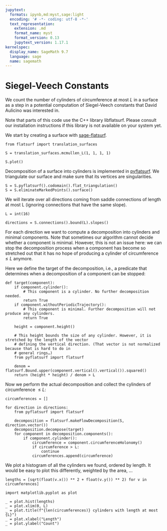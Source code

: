 ```yaml
---
jupytext:
  formats: ipynb,md:myst,sage:light
  encoding: '# -*- coding: utf-8 -*-'
  text_representation:
    extension: .md
    format_name: myst
    format_version: 0.13
    jupytext_version: 1.17.1
kernelspec:
  display_name: SageMath 9.7
  language: sage
  name: sagemath
---
```


# Siegel-Veech Constants

We count the number of cylinders of circumference at most $L$ in a surface as a
step in a potential computation of Siegel-Veech constants that David Aulicino
was interested in.

Note that parts of this code use the C++ library libflatsurf. Please consult
our installation instructions if this library is not available on your system yet.

We start by creating a surface with [sage-flatsurf](https://github.com/flatsurf/sage-flatsurf).

```{code-cell}
from flatsurf import translation_surfaces

S = translation_surfaces.mcmullen_L(1, 1, 1, 1)
```

```{code-cell}
S.plot()
```

Decomposition of a surface into cylinders is implemented in [pyflatsurf](https://github.com/flatsurf/flatsurf). We triangulate our surface and make sure that its vertices are singularities.

```{code-cell}
S = S.pyflatsurf().codomain().flat_triangulation()
S = S.eliminateMarkedPoints().surface()
```

We will iterate over all directions coming from saddle connections of length at most L (ignoring connections that have the same slope).

```{code-cell}
L = int(16)

directions = S.connections().bound(L).slopes()
```

For each direction we want to compute a decomposition into cylinders and minimal components. Note that sometimes our algorithm cannot decide whether a component is minimal. However, this is not an issue here: we can stop the decomposition process when a component has become so stretched out that it has no hope of producing a cylinder of circumference $≤L$ anymore.

Here we define the target of the decomposition, i.e., a predicate that determines when a decomposition of a component can be stopped:

```{code-cell}
def target(component):
    if component.cylinder():
        # This component is a cylinder. No further decomposition needed.
        return True
    if component.withoutPeriodicTrajectory():
        # This component is minimal. Further decomposition will not produce any cylinders.
        return True

    height = component.height()

    # This height bounds the size of any cylinder. However, it is stretched by the length of the vector
    # defining the vertical direction. (That vector is not normalized because that is hard to do in
    # general rings…)
    from pyflatsurf import flatsurf

    denom = flatsurf.Bound.upper(component.vertical().vertical()).squared()
    return (height * height) / denom > L
```

Now we perform the actual decomposition and collect the cylinders of circumference $≤L$:

```{code-cell}
circumferences = []

for direction in directions:
    from pyflatsurf import flatsurf

    decomposition = flatsurf.makeFlowDecomposition(S, direction.vector())
    decomposition.decompose(target)
    for component in decomposition.components():
        if component.cylinder():
            circumference = component.circumferenceHolonomy()
            if circumference > L:
                continue
            circumferences.append(circumference)
```

We plot a histogram of all the cylinders we found, ordered by length. It would be easy to plot this differently, weighted by the area, …

```{code-cell}
lengths = [sqrt(float(v.x()) ** 2 + float(v.y()) ** 2) for v in circumferences]

import matplotlib.pyplot as plot

_ = plot.hist(lengths)
_ = plot.xlim(0, L)
_ = plot.title(f"{len(circumferences)} cylinders with length at most {L}")
_ = plot.xlabel("Length")
_ = plot.ylabel("Count")
```

